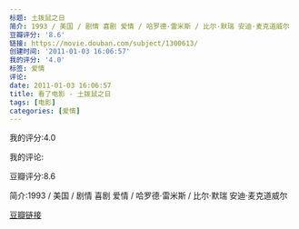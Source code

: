 ```yaml
---
标题: 土拨鼠之日
简介: 1993 / 美国 / 剧情 喜剧 爱情 / 哈罗德·雷米斯 / 比尔·默瑞 安迪·麦克道威尔
豆瓣评分: '8.6'
链接: https://movie.douban.com/subject/1300613/
创建时间: '2011-01-03 16:06:57'
我的评分: '4.0'
标签: 爱情
评论:
date: 2011-01-03 16:06:57
title: 看了电影 - 土拨鼠之日
tags: [电影]
categories: [爱情]
---
```


我的评分:4.0

我的评论:

豆瓣评分:8.6

简介:1993 / 美国 / 剧情 喜剧 爱情 / 哈罗德·雷米斯 / 比尔·默瑞 安迪·麦克道威尔

[豆瓣链接](https://movie.douban.com/subject/1300613/)


